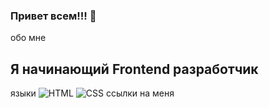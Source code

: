 ### Привет всем!!! 👋
обо мне
## Я начинающий Frontend разработчик
языки 
![HTML](https://img.shields.io/badge/-HTML-090909?style=for-the-badge&logo=HTML)
![CSS](https://img.shields.io/badge/-CSS-090909?style=for-the-badge&logo=css)
ссылки на меня